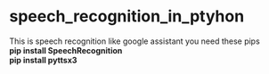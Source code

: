 # speech_recognition_in_ptyhon
This is speech recognition like google assistant
you need these pips</br>
<tab><b>pip install SpeechRecognition</b></tab><br>
<tab><b>pip install pyttsx3</b></tab>
